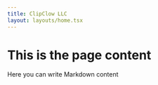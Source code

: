 ```yaml
---
title: ClipClow LLC
layout: layouts/home.tsx
---
```


# This is the page content

Here you can write Markdown content
